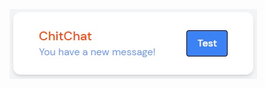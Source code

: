 ![Alt text](./w3_how-to_styled-components/src/components/TailwindComponent/screen_tw.jpg?raw=true "screenshot")

